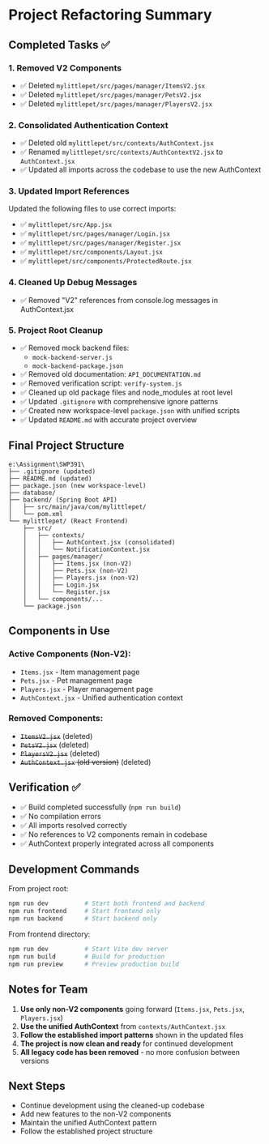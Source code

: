 # Project Refactoring Summary

## Completed Tasks ✅

### 1. Removed V2 Components
- ✅ Deleted `mylittlepet/src/pages/manager/ItemsV2.jsx`
- ✅ Deleted `mylittlepet/src/pages/manager/PetsV2.jsx`
- ✅ Deleted `mylittlepet/src/pages/manager/PlayersV2.jsx`

### 2. Consolidated Authentication Context
- ✅ Deleted old `mylittlepet/src/contexts/AuthContext.jsx`
- ✅ Renamed `mylittlepet/src/contexts/AuthContextV2.jsx` to `AuthContext.jsx`
- ✅ Updated all imports across the codebase to use the new AuthContext

### 3. Updated Import References
Updated the following files to use correct imports:
- ✅ `mylittlepet/src/App.jsx`
- ✅ `mylittlepet/src/pages/manager/Login.jsx`
- ✅ `mylittlepet/src/pages/manager/Register.jsx`
- ✅ `mylittlepet/src/components/Layout.jsx`
- ✅ `mylittlepet/src/components/ProtectedRoute.jsx`

### 4. Cleaned Up Debug Messages
- ✅ Removed "V2" references from console.log messages in AuthContext.jsx

### 5. Project Root Cleanup
- ✅ Removed mock backend files:
  - `mock-backend-server.js`
  - `mock-backend-package.json`
- ✅ Removed old documentation: `API_DOCUMENTATION.md`
- ✅ Removed verification script: `verify-system.js`
- ✅ Cleaned up old package files and node_modules at root level
- ✅ Updated `.gitignore` with comprehensive ignore patterns
- ✅ Created new workspace-level `package.json` with unified scripts
- ✅ Updated `README.md` with accurate project overview

## Final Project Structure

```
e:\Assignment\SWP391\
├── .gitignore (updated)
├── README.md (updated)
├── package.json (new workspace-level)
├── database/
├── backend/ (Spring Boot API)
│   ├── src/main/java/com/mylittlepet/
│   └── pom.xml
└── mylittlepet/ (React Frontend)
    ├── src/
    │   ├── contexts/
    │   │   ├── AuthContext.jsx (consolidated)
    │   │   └── NotificationContext.jsx
    │   ├── pages/manager/
    │   │   ├── Items.jsx (non-V2)
    │   │   ├── Pets.jsx (non-V2)
    │   │   ├── Players.jsx (non-V2)
    │   │   ├── Login.jsx
    │   │   └── Register.jsx
    │   └── components/...
    └── package.json
```

## Components in Use

### Active Components (Non-V2):
- `Items.jsx` - Item management page
- `Pets.jsx` - Pet management page  
- `Players.jsx` - Player management page
- `AuthContext.jsx` - Unified authentication context

### Removed Components:
- ~~`ItemsV2.jsx`~~ (deleted)
- ~~`PetsV2.jsx`~~ (deleted)
- ~~`PlayersV2.jsx`~~ (deleted)
- ~~`AuthContext.jsx` (old version)~~ (deleted)

## Verification ✅

- ✅ Build completed successfully (`npm run build`)
- ✅ No compilation errors
- ✅ All imports resolved correctly
- ✅ No references to V2 components remain in codebase
- ✅ AuthContext properly integrated across all components

## Development Commands

From project root:
```bash
npm run dev          # Start both frontend and backend
npm run frontend     # Start frontend only
npm run backend      # Start backend only
```

From frontend directory:
```bash
npm run dev          # Start Vite dev server
npm run build        # Build for production
npm run preview      # Preview production build
```

## Notes for Team

1. **Use only non-V2 components** going forward (`Items.jsx`, `Pets.jsx`, `Players.jsx`)
2. **Use the unified AuthContext** from `contexts/AuthContext.jsx`
3. **Follow the established import patterns** shown in the updated files
4. **The project is now clean and ready** for continued development
5. **All legacy code has been removed** - no more confusion between versions

## Next Steps

- Continue development using the cleaned-up codebase
- Add new features to the non-V2 components
- Maintain the unified AuthContext pattern
- Follow the established project structure

